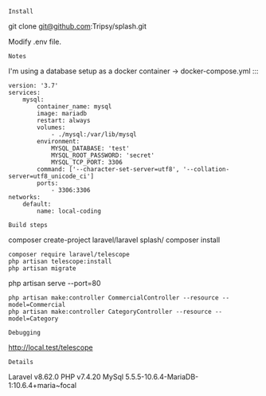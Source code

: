 `Install`

git clone git@github.com:Tripsy/splash.git

Modify .env file.

`Notes`

I'm using a database setup as a docker container -> docker-compose.yml :::

```
version: '3.7'
services:
    mysql:
        container_name: mysql
        image: mariadb
        restart: always
        volumes:
            - ./mysql:/var/lib/mysql
        environment:
            MYSQL_DATABASE: 'test'
            MYSQL_ROOT_PASSWORD: 'secret'
            MYSQL_TCP_PORT: 3306
        command: ['--character-set-server=utf8', '--collation-server=utf8_unicode_ci']
        ports:
            - 3306:3306
networks:
    default:
        name: local-coding
```

`Build steps`

composer create-project laravel/laravel splash/
composer install

    composer require laravel/telescope
    php artisan telescope:install
    php artisan migrate

php artisan serve --port=80

    php artisan make:controller CommercialController --resource --model=Commercial
    php artisan make:controller CategoryController --resource --model=Category

`Debugging`

http://local.test/telescope

`Details`

Laravel v8.62.0
PHP v7.4.20
MySql 5.5.5-10.6.4-MariaDB-1:10.6.4+maria~focal

